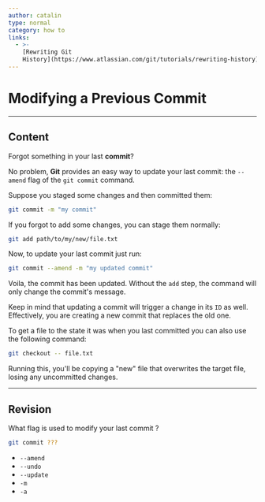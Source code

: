 ```yaml
---
author: catalin
type: normal
category: how to
links:
  - >-
    [Rewriting Git
    History](https://www.atlassian.com/git/tutorials/rewriting-history){website}
---
```


# Modifying a Previous Commit


---

## Content

Forgot something in your last **commit**?

No problem, **Git** provides an easy way to update your last commit: the `--amend` flag of the `git commit` command.

Suppose you staged some changes and then committed them:

```bash
git commit -m "my commit"
```

If you forgot to add some changes, you can stage them normally:

```bash
git add path/to/my/new/file.txt
```

Now, to update your last commit just run:

```bash
git commit --amend -m "my updated commit"
```

Voila, the commit has been updated. Without  the `add` step, the command will only change the commit's message. 

Keep in mind that updating a commit will trigger a change in its `ID` as well. Effectively, you are creating a new commit that replaces the old one.

To get a file to the state it was when you last committed you can also use the following command:

```bash
git checkout -- file.txt
```

Running this, you'll be copying a "new" file that overwrites the target file, losing any uncommitted changes.


---

## Revision

What flag is used to modify your last commit ?

```bash
git commit ???
```

* `--amend`
* `--undo`
* `--update`
* `-m`
* `-a`
 
